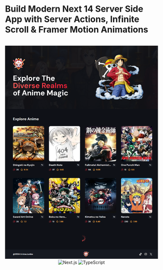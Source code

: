 # Build Modern Next 14 Server Side App with Server Actions, Infinite Scroll & Framer Motion Animations

<div align="center">
  <br />
      <a href="https://anime-jumbo.vercel.app" target="_blank"></a>
      <img src="https://github.com/pandawaa/anime-jumbo/blob/main/app/home_page.png">
    </a>
  <br />
  <div>
    <img src="https://img.shields.io/badge/-Next_JS_14-black?style=for-the-badge&logoColor=white&logo=nextdotjs&color=000000" alt="Next.js" />
    <img src="https://img.shields.io/badge/-TypeScript-black?style=for-the-badge&logoColor=white&logo=typescript&color=3178C6" alt="TypeScript" />
  </div>
</div>
